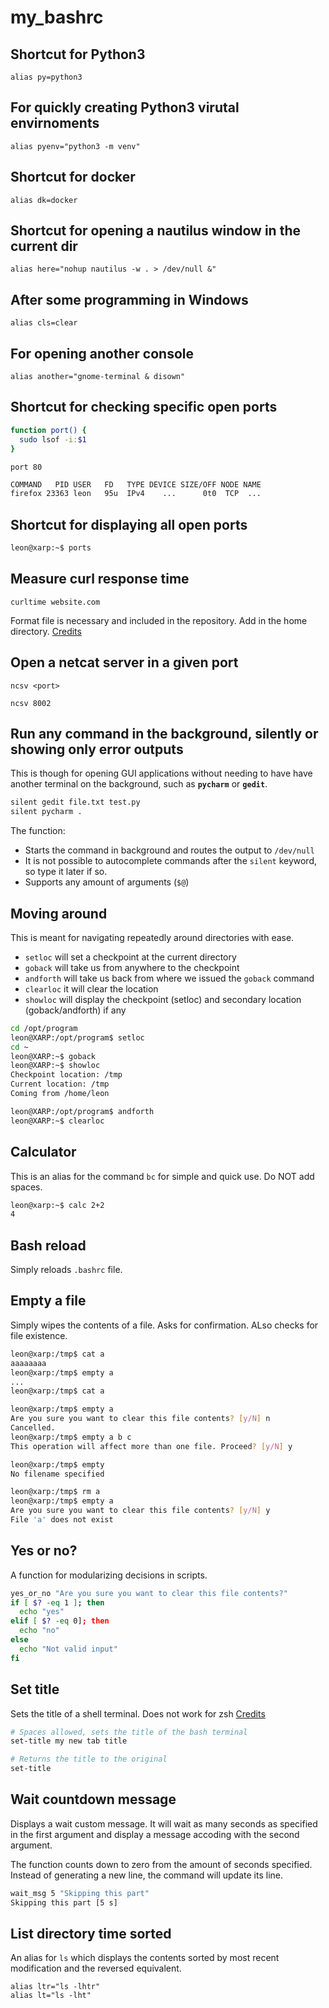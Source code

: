# my_bashrc

## Shortcut for Python3
```alias py=python3```

## For quickly creating Python3 virutal envirnoments
```alias pyenv="python3 -m venv"```

## Shortcut for docker
```alias dk=docker```
## Shortcut for opening a nautilus window in the current dir
```alias here="nohup nautilus -w . > /dev/null &"```
## After some programming in Windows
```alias cls=clear```
## For opening another console
```alias another="gnome-terminal & disown"```

## Shortcut for checking specific open ports
```bash
function port() {
  sudo lsof -i:$1
}
```

`port 80`
```bash
COMMAND   PID USER   FD   TYPE DEVICE SIZE/OFF NODE NAME
firefox 23363 leon   95u  IPv4    ...      0t0  TCP  ...
```

## Shortcut for displaying all open ports
```bash
leon@xarp:~$ ports
```

## Measure curl response time
```curltime website.com```

Format file is necessary and included in the repository. Add in the home directory.
[Credits](https://stackoverflow.com/questions/18215389/how-do-i-measure-request-and-response-times-at-once-using-curl#answer-22625150)

## Open a netcat server in a given port
```ncsv <port>```

```ncsv 8002```

## Run any command in the background, silently or showing only error outputs
This is though for opening GUI applications without needing to have have another terminal on the background, such as **`pycharm`** or **`gedit`**.
```bash
silent gedit file.txt test.py
silent pycharm .
```
The function:
* Starts the command in background and routes the output to `/dev/null`
* It is not possible to autocomplete commands after the `silent` keyword, so type it later if so.
* Supports any amount of arguments (`$@`)

## Moving around
This is meant for navigating repeatedly around directories with ease.
* `setloc` will set a checkpoint at the current directory
* `goback` will take us from anywhere to the checkpoint
* `andforth` will take us back from where we issued the `goback` command
* `clearloc` it will clear the location
* `showloc` will display the checkpoint (setloc) and secondary location (goback/andforth) if any
```bash
cd /opt/program
leon@XARP:/opt/program$ setloc
cd ~
leon@XARP:~$ goback
leon@XARP:~$ showloc
Checkpoint location: /tmp
Current location: /tmp
Coming from /home/leon

leon@XARP:/opt/program$ andforth
leon@XARP:~$ clearloc
```

## Calculator
This is an alias for the command `bc` for simple and quick use. 
Do NOT add spaces.
```bash
leon@xarp:~$ calc 2+2
4
```

## Bash reload
Simply reloads `.bashrc` file.

## Empty a file
Simply wipes the contents of a file. Asks for confirmation. ALso checks for file existence.

```bash
leon@xarp:/tmp$ cat a
aaaaaaaa
leon@xarp:/tmp$ empty a
...
leon@xarp:/tmp$ cat a

leon@xarp:/tmp$ empty a
Are you sure you want to clear this file contents? [y/N] n
Cancelled.
leon@xarp:/tmp$ empty a b c
This operation will affect more than one file. Proceed? [y/N] y

leon@xarp:/tmp$ empty
No filename specified

leon@xarp:/tmp$ rm a
leon@xarp:/tmp$ empty a
Are you sure you want to clear this file contents? [y/N] y
File 'a' does not exist
```

## Yes or no?
A function for modularizing decisions in scripts.

```bash
yes_or_no "Are you sure you want to clear this file contents?"
if [ $? -eq 1 ]; then
  echo "yes"
elif [ $? -eq 0]; then
  echo "no"
else
  echo "Not valid input"
fi
```

## Set title
Sets the title of a shell terminal. Does not work for zsh
[Credits](https://unix.stackexchange.com/questions/177572/how-to-rename-terminal-tab-title-in-gnome-terminal)

```bash
# Spaces allowed, sets the title of the bash terminal
set-title my new tab title

# Returns the title to the original
set-title
```

## Wait countdown message
Displays a wait custom message. It will wait as many seconds as specified in the first argument and display a message accoding with the second argument.

The function counts down to zero from the amount of seconds specified. Instead of generating a new line, the command will update its line.

```bash
wait_msg 5 "Skipping this part"
Skipping this part [5 s]
```

## List directory time sorted
An alias for `ls` which displays the contents sorted by most recent modification and the reversed equivalent.
```
alias ltr="ls -lhtr"
alias lt="ls -lht"
```

